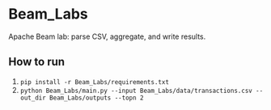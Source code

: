 # Beam_Labs
Apache Beam lab: parse CSV, aggregate, and write results.

## How to run
1) `pip install -r Beam_Labs/requirements.txt`
2) `python Beam_Labs/main.py --input Beam_Labs/data/transactions.csv --out_dir Beam_Labs/outputs --topn 2`

